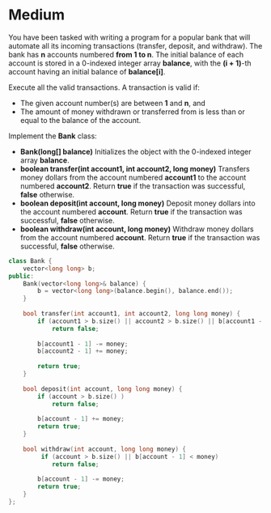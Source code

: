 # Medium

You have been tasked with writing a program for a popular bank that will automate all its incoming transactions (transfer, deposit, and withdraw). The bank has **n** accounts numbered **from 1 to n**. The initial balance of each account is stored in a 0-indexed integer array **balance**, with the **(i + 1)**-th account having an initial balance of **balance[i]**.

Execute all the valid transactions. A transaction is valid if:

- The given account number(s) are between **1** and **n**, and
- The amount of money withdrawn or transferred from is less than or equal to the balance of the account.

Implement the **Bank** class:

- **Bank(long[] balance)** Initializes the object with the 0-indexed integer array **balance**.
- **boolean transfer(int account1, int account2, long money)** Transfers money dollars from the account numbered **account1** to the account numbered **account2**. Return **true** if the transaction was successful, **false** otherwise.
- **boolean deposit(int account, long money)** Deposit money dollars into the account numbered **account**. Return **true** if the transaction was successful, **false** otherwise.
- **boolean withdraw(int account, long money)** Withdraw money dollars from the account numbered **account**. Return **true** if the transaction was successful, **false** otherwise.

```cpp
class Bank {
    vector<long long> b;
public:
    Bank(vector<long long>& balance) {
        b = vector<long long>(balance.begin(), balance.end());
    }
    
    bool transfer(int account1, int account2, long long money) {
        if (account1 > b.size() || account2 > b.size() || b[account1 - 1] < money)
            return false;
        
        b[account1 - 1] -= money;
        b[account2 - 1] += money;
        
        return true;
    }
    
    bool deposit(int account, long long money) {
        if (account > b.size() )
            return false;
        
        b[account - 1] += money;
        return true;
    }
    
    bool withdraw(int account, long long money) {
         if (account > b.size() || b[account - 1] < money)
            return false;
        
        b[account - 1] -= money;
        return true;
    }
};
```
